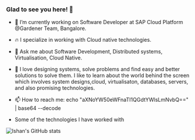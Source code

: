  ### Glad to see you here! 👋 

- 🔭 I’m currently working on Software Developer at SAP Cloud Platform @Gardener Team, Bangalore. <br>
- 🔥 I specialize in working with Cloud native technologies.
- 💬 Ask me about Software Development, Distributed systems, Virtualisation, Cloud Native.
- 🌹 I love designing systems, solve problems and find easy and better solutions to solve them. I like to learn about the world behind the screen which involves system designs,cloud, virtualisaton, databases, servers, and also promising technologies.
- 📫 How to reach me: echo "aXNoYW50eWFnaTI1QGdtYWlsLmNvbQ==" | base64 --decode

- Some of the technologies I have worked with


![Ishan's GitHub stats](https://github-readme-stats.vercel.app/api?username=ishan16696&show_icons=true&theme=radical)

<!---


  [![LINKEDIN](/) 
  [![GMAIL]() 

- My Competitive Programming Profiles


<p> 
  Visitor count<br>
  <img src="" />
</p>
--->

